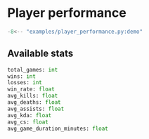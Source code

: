 # Player performance

```py
-8<-- "examples/player_performance.py:demo"
```

## Available stats

```py
total_games: int
wins: int
losses: int
win_rate: float
avg_kills: float
avg_deaths: float
avg_assists: float
avg_kda: float
avg_cs: float
avg_game_duration_minutes: float
```
